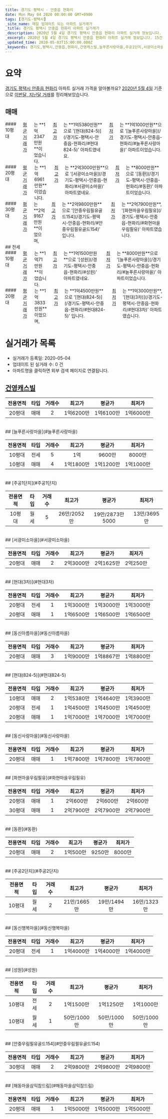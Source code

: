 ```yaml
---
title: 경기도 평택시 - 안중읍 현화리
date: Mon May 04 2020 00:00:00 GMT+0900
tags: [경기도-평택시]
_site_name: 매일 업데이트 되는 아파트 실거래가
_title: 경기도 평택시 안중읍 현화리 아파트 실거래가
_description: 2020년 5월 4일 경기도 평택시 안중읍 현화리 아파트 실거래 정보입니다. 15건 아파트 정보가 있습니다.
_excerpt: 2020년 5월 4일 경기도 평택시 안중읍 현화리 아파트 실거래 정보입니다. 15건 아파트 정보가 있습니다.
_updated_time: 2020-05-03T15:00:00.000Z
_keywords: 경기도,평택시,안중읍,현화리,건영캐스빌,늘푸른사랑마을,주공1단지,서광미소마을,현대(3차),동신아름마을,현대(824-5),동신사랑마을,화현마을우림필유,동환,주공2단지,동신행복마을,성원,안중우림필유골드154,해동마을삼익참드림
---
```





# 요약
<ins>경기도 평택시 안중읍 현화리</ins> 아파트 실거래 가격을 알아볼까요? <ins>2020년 5월 4일</ins> 기준으로 <ins>이번달, 지난달 거래</ins>를 정리해보았습니다.

## 매매
<div class="container">
<div class="six columns" markdown="1">
#### 10평대
<ins>평균 거래가</ins>는 **1억2347만원**이었습니다. <ins>최고가</ins>는 **1억5380만원**으로 '[현대(824-5)](/경기도-평택시-안중읍-현화리/#현대824-5)' 아파트였네요. <ins>최저가</ins>는 **1억1000만원**으로 '[늘푸른사랑마을](/경기도-평택시-안중읍-현화리/#늘푸른사랑마을)' 아파트이었습니다.
</div>
<div class="six columns" markdown="1">
#### 20평대
<ins>평균 거래가</ins>는 **1억6961만원**이었습니다. <ins>최고가</ins>는 **2억3000만원**으로 '[서광미소마을](/경기도-평택시-안중읍-현화리/#서광미소마을)' 아파트였네요. <ins>최저가</ins>는 **8000만원**으로 '[동환](/경기도-평택시-안중읍-현화리/#동환)' 아파트이었습니다.
</div>
</div>
<div class="container">
<div class="twelve columns" markdown="1">
#### 30평대
<ins>평균 거래가</ins>는 **2억9167만원**이었으며, <ins>최고가</ins>는 **2억9800만원**으로 '[안중우림필유골드154](/경기도-평택시-안중읍-현화리/#안중우림필유골드154)' 입니다. <ins>최저가</ins>는 **2억7900만원**, '[화현마을우림필유](/경기도-평택시-안중읍-현화리/#화현마을우림필유)' 아파트였습니다.
</div>
</div>
## 전세
<div class="container">
<div class="six columns" markdown="1">
#### 10평대
<ins>평균 거래가</ins>는 **1억71만원**이었습니다. <ins>최고가</ins>는 **1억1500만원**으로 '[성원](/경기도-평택시-안중읍-현화리/#성원)' 아파트였네요. <ins>최저가</ins>는 **8000만원**으로 '[늘푸른사랑마을](/경기도-평택시-안중읍-현화리/#늘푸른사랑마을)' 아파트이었습니다.
</div>
<div class="six columns" markdown="1">
#### 20평대
<ins>평균 거래가</ins>는 **1억3833만원**이었으며, <ins>최고가</ins>는 **1억4500만원**으로 '[현대(824-5)](/경기도-평택시-안중읍-현화리/#현대824-5)' 입니다. <ins>최저가</ins>는 **1억3000만원**, '[현대(3차)](/경기도-평택시-안중읍-현화리/#현대3차)' 아파트였습니다.
</div>
</div>



# 실거래가 목록
- 실거래가 등록일: 2020-05-04
- 업데이트 된 실거래 수: 0 건
- 아파트명을 클릭하면 외부 검색 페이지로 연결됩니다.

## [건영캐스빌](#건영캐스빌)

|전용면적|타입|거래수|최고가|평균가|최저가|
|:---:|:---:|:---:|:---:|:---:|:---:|
|20평대|<span class="deal-type-1">매매</span>|2|1억6200만|1억6100만|1억6000만|

<br/>
## [늘푸른사랑마을](#늘푸른사랑마을)

|전용면적|타입|거래수|최고가|평균가|최저가|
|:---:|:---:|:---:|:---:|:---:|:---:|
|10평대|<span class="deal-type-2">전세</span>|5|1억|9600만|8000만|
|10평대|<span class="deal-type-1">매매</span>|4|1억1800만|1억1200만|1억1000만|

<br/>
## [주공1단지](#주공1단지)

|전용면적|타입|거래수|최고가|평균가|최저가|
|:---:|:---:|:---:|:---:|:---:|:---:|
|10평대|<span class="deal-type-3">월세</span>|5|26만/2052만|19만/2873만5000|13만/3695만|

<br/>
## [서광미소마을](#서광미소마을)

|전용면적|타입|거래수|최고가|평균가|최저가|
|:---:|:---:|:---:|:---:|:---:|:---:|
|20평대|<span class="deal-type-1">매매</span>|2|2억3000만|2억1625만|2억250만|

<br/>
## [현대(3차)](#현대3차)

|전용면적|타입|거래수|최고가|평균가|최저가|
|:---:|:---:|:---:|:---:|:---:|:---:|
|20평대|<span class="deal-type-2">전세</span>|1|1억3000만|1억3000만|1억3000만|
|20평대|<span class="deal-type-1">매매</span>|1|1억6500만|1억6500만|1억6500만|

<br/>
## [동신아름마을](#동신아름마을)

|전용면적|타입|거래수|최고가|평균가|최저가|
|:---:|:---:|:---:|:---:|:---:|:---:|
|20평대|<span class="deal-type-1">매매</span>|3|1억9000만|1억8867만|1억8800만|

<br/>
## [현대(824-5)](#현대824-5)

|전용면적|타입|거래수|최고가|평균가|최저가|
|:---:|:---:|:---:|:---:|:---:|:---:|
|10평대|<span class="deal-type-1">매매</span>|2|1억5380만|1억4640만|1억3900만|
|20평대|<span class="deal-type-2">전세</span>|1|1억4500만|1억4500만|1억4500만|
|20평대|<span class="deal-type-1">매매</span>|1|1억7000만|1억7000만|1억7000만|

<br/>
## [동신사랑마을](#동신사랑마을)

|전용면적|타입|거래수|최고가|평균가|최저가|
|:---:|:---:|:---:|:---:|:---:|:---:|
|20평대|<span class="deal-type-1">매매</span>|1|1억7800만|1억7800만|1억7800만|

<br/>
## [화현마을우림필유](#화현마을우림필유)

|전용면적|타입|거래수|최고가|평균가|최저가|
|:---:|:---:|:---:|:---:|:---:|:---:|
|20평대|<span class="deal-type-1">매매</span>|1|2억600만|2억600만|2억600만|
|30평대|<span class="deal-type-1">매매</span>|1|2억7900만|2억7900만|2억7900만|

<br/>
## [동환](#동환)

|전용면적|타입|거래수|최고가|평균가|최저가|
|:---:|:---:|:---:|:---:|:---:|:---:|
|20평대|<span class="deal-type-1">매매</span>|2|1억500만|9250만|8000만|

<br/>
## [주공2단지](#주공2단지)

|전용면적|타입|거래수|최고가|평균가|최저가|
|:---:|:---:|:---:|:---:|:---:|:---:|
|10평대|<span class="deal-type-3">월세</span>|2|21만/1665만|19만/1494만|16만/1323만|

<br/>
## [동신행복마을](#동신행복마을)

|전용면적|타입|거래수|최고가|평균가|최저가|
|:---:|:---:|:---:|:---:|:---:|:---:|
|20평대|<span class="deal-type-2">전세</span>|1|1억4000만|1억4000만|1억4000만|

<br/>
## [성원](#성원)

|전용면적|타입|거래수|최고가|평균가|최저가|
|:---:|:---:|:---:|:---:|:---:|:---:|
|10평대|<span class="deal-type-2">전세</span>|2|1억1500만|1억1250만|1억1000만|
|10평대|<span class="deal-type-3">월세</span>|1|50만/1000만|50만/1000만|50만/1000만|

<br/>
## [안중우림필유골드154](#안중우림필유골드154)

|전용면적|타입|거래수|최고가|평균가|최저가|
|:---:|:---:|:---:|:---:|:---:|:---:|
|30평대|<span class="deal-type-1">매매</span>|2|2억9800만|2억9800만|2억9800만|

<br/>
## [해동마을삼익참드림](#해동마을삼익참드림)

|전용면적|타입|거래수|최고가|평균가|최저가|
|:---:|:---:|:---:|:---:|:---:|:---:|
|20평대|<span class="deal-type-1">매매</span>|1|1억5000만|1억5000만|1억5000만|

<br/>



